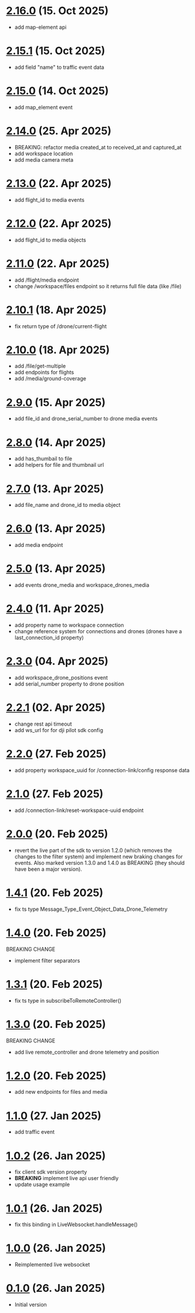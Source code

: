 # [2.16.0](https://github.com/OpenFlightHub/api-client-sdk-typescript/compare/2.15.1...2.16.0) (15. Oct 2025)

* add map-element api

# [2.15.1](https://github.com/OpenFlightHub/api-client-sdk-typescript/compare/2.15.0...2.15.1) (15. Oct 2025)

* add field "name" to traffic event data

# [2.15.0](https://github.com/OpenFlightHub/api-client-sdk-typescript/compare/2.14.0...2.15.0) (14. Oct 2025)

* add map_element event

# [2.14.0](https://github.com/OpenFlightHub/api-client-sdk-typescript/compare/2.13.0...2.14.0) (25. Apr 2025)

* BREAKING: refactor media created_at to received_at and captured_at
* add workspace location
* add media camera meta

# [2.13.0](https://github.com/OpenFlightHub/api-client-sdk-typescript/compare/2.12.0...2.13.0) (22. Apr 2025)

* add flight_id to media events

# [2.12.0](https://github.com/OpenFlightHub/api-client-sdk-typescript/compare/2.11.0...2.12.0) (22. Apr 2025)

* add flight_id to media objects

# [2.11.0](https://github.com/OpenFlightHub/api-client-sdk-typescript/compare/2.10.1...2.11.0) (22. Apr 2025)

* add /flight/media endpoint
* change /workspace/files endpoint so it returns full file data (like /file)

# [2.10.1](https://github.com/OpenFlightHub/api-client-sdk-typescript/compare/2.10.0...2.10.1) (18. Apr 2025)

* fix return type of /drone/current-flight

# [2.10.0](https://github.com/OpenFlightHub/api-client-sdk-typescript/compare/2.9.0...2.10.0) (18. Apr 2025)

* add /file/get-multiple
* add endpoints for flights
* add /media/ground-coverage

# [2.9.0](https://github.com/OpenFlightHub/api-client-sdk-typescript/compare/2.8.0...2.9.0) (15. Apr 2025)

* add file_id and drone_serial_number to drone media events

# [2.8.0](https://github.com/OpenFlightHub/api-client-sdk-typescript/compare/2.7.0...2.8.0) (14. Apr 2025)

* add has_thumbail to file
* add helpers for file and thumbnail url


# [2.7.0](https://github.com/OpenFlightHub/api-client-sdk-typescript/compare/2.6.0...2.7.0) (13. Apr 2025)

* add file_name and drone_id to media object

# [2.6.0](https://github.com/OpenFlightHub/api-client-sdk-typescript/compare/2.5.0...2.6.0) (13. Apr 2025)

* add media endpoint

# [2.5.0](https://github.com/OpenFlightHub/api-client-sdk-typescript/compare/2.4.0...2.5.0) (13. Apr 2025)

* add events drone_media and workspace_drones_media


# [2.4.0](https://github.com/OpenFlightHub/api-client-sdk-typescript/compare/2.3.0...2.4.0) (11. Apr 2025)

* add property name to workspace connection
* change reference system for connections and drones (drones have a last_connection_id property)


# [2.3.0](https://github.com/OpenFlightHub/api-client-sdk-typescript/compare/2.2.1...2.3.0) (04. Apr 2025)

* add workspace_drone_positions event
* add serial_number property to drone position


# [2.2.1](https://github.com/OpenFlightHub/api-client-sdk-typescript/compare/2.2.0...2.2.1) (02. Apr 2025)

* change rest api timeout
* add ws_url for for dji pilot sdk config

# [2.2.0](https://github.com/OpenFlightHub/api-client-sdk-typescript/compare/2.1.0...2.2.0) (27. Feb 2025)

* add property workspace_uuid for /connection-link/config response data

# [2.1.0](https://github.com/OpenFlightHub/api-client-sdk-typescript/compare/2.0.0...2.1.0) (27. Feb 2025)

* add /connection-link/reset-workspace-uuid endpoint

# [2.0.0](https://github.com/OpenFlightHub/api-client-sdk-typescript/compare/1.2.0...2.0.0) (20. Feb 2025)

* revert the live part of the sdk to version 1.2.0 (which removes the changes to the filter system) and implement new braking changes for events. Also marked version 1.3.0 and 1.4.0 as BREAKING (they should have been a major version).

# [1.4.1](https://github.com/OpenFlightHub/api-client-sdk-typescript/compare/1.4.0...1.4.1) (20. Feb 2025)

* fix ts type Message_Type_Event_Object_Data_Drone_Telemetry

# [1.4.0](https://github.com/OpenFlightHub/api-client-sdk-typescript/compare/1.3.1...1.4.0) (20. Feb 2025)

BREAKING CHANGE
* implement filter separators

# [1.3.1](https://github.com/OpenFlightHub/api-client-sdk-typescript/compare/1.3.0...1.3.1) (20. Feb 2025)

* fix ts type in subscribeToRemoteController()

# [1.3.0](https://github.com/OpenFlightHub/api-client-sdk-typescript/compare/1.2.0...1.3.0) (20. Feb 2025)

BREAKING CHANGE
* add live remote_controller and drone telemetry and position

# [1.2.0](https://github.com/OpenFlightHub/api-client-sdk-typescript/compare/1.1.0...1.2.0) (20. Feb 2025)

* add new endpoints for files and media

# [1.1.0](https://github.com/OpenFlightHub/api-client-sdk-typescript/compare/1.0.2...1.1.0) (27. Jan 2025)

* add traffic event

# [1.0.2](https://github.com/OpenFlightHub/api-client-sdk-typescript/compare/1.0.1...1.0.2) (26. Jan 2025)

* fix client sdk version property
* **BREAKING** implement live api user friendly
* update usage example

# [1.0.1](https://github.com/OpenFlightHub/api-client-sdk-typescript/compare/1.0.0...1.0.1) (26. Jan 2025)

* fix this binding in LiveWebsocket.handleMessage()

# [1.0.0](https://github.com/OpenFlightHub/api-client-sdk-typescript/compare/0.1.0...1.0.0) (26. Jan 2025)

* Reimplemented live websocket

# [0.1.0](https://github.com/OpenFlightHub/api-client-sdk-typescript/commit/e62b161864d728eca5580aa7682fe14bbd43ecc8) (26. Jan 2025)

* Initial version
